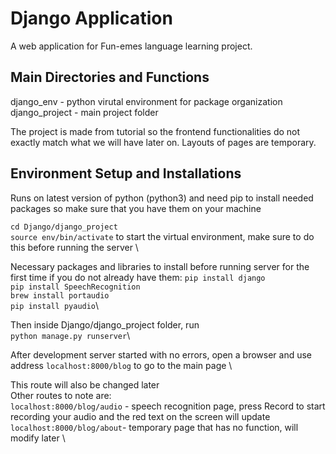 # Django Application
A web application for Fun-emes language learning project.

## Main Directories and Functions
django_env - python virutal environment for package organization
django_project - main project folder

The project is made from tutorial so the frontend functionalities do not exactly match what we will have later on. Layouts of pages are temporary.

## Environment Setup and Installations
Runs on latest version of python (python3) and need pip to install needed packages so make sure that you have them on your machine

`cd Django/django_project` \
`source env/bin/activate` to start the virtual environment, make sure to do this before running the server \

Necessary packages and libraries to install before running server for the first time if you do not already have them:
`pip install django`\
`pip install SpeechRecognition`\
`brew install portaudio`\
`pip install pyaudio`\

Then inside Django/django_project folder, run \
`python manage.py runserver`\

After development server started with no errors, open a browser and use address `localhost:8000/blog` to go to the main page \

This route will also be changed later \
Other routes to note are: \
`localhost:8000/blog/audio` - speech recognition page, press Record to start recording your audio and the red text on the screen will update \
`localhost:8000/blog/about`- temporary page that has no function, will modify later \
